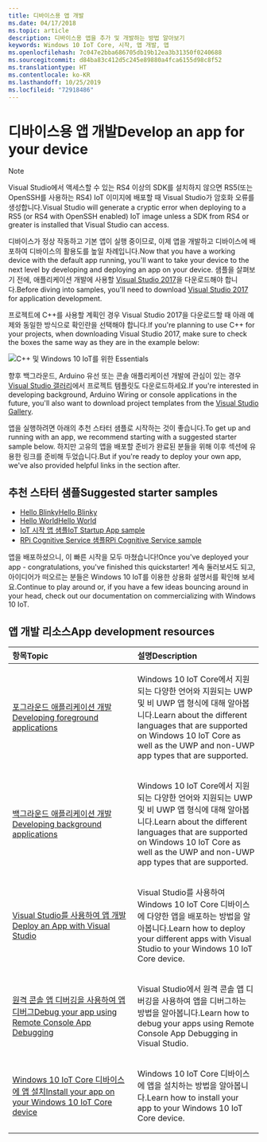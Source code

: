 ```yaml
---
title: 디바이스용 앱 개발
ms.date: 04/17/2018
ms.topic: article
description: 디바이스용 앱을 추가 및 개발하는 방법 알아보기
keywords: Windows 10 IoT Core, 시작, 앱 개발, 앱
ms.openlocfilehash: 7c047e2bba686705db19b12ea3b31350f0240688
ms.sourcegitcommit: d84ba83c412d5c245e89880a4fca6155d98c8f52
ms.translationtype: HT
ms.contentlocale: ko-KR
ms.lasthandoff: 10/25/2019
ms.locfileid: "72918486"
---
```

# <a name="develop-an-app-for-your-device"></a><span data-ttu-id="a8577-104">디바이스용 앱 개발</span><span class="sxs-lookup"><span data-stu-id="a8577-104">Develop an app for your device</span></span>

> [!NOTE]
> <span data-ttu-id="a8577-105">Visual Studio에서 액세스할 수 있는 RS4 이상의 SDK를 설치하지 않으면 RS5(또는 OpenSSH를 사용하는 RS4) IoT 이미지에 배포할 때 Visual Studio가 암호화 오류를 생성합니다.</span><span class="sxs-lookup"><span data-stu-id="a8577-105">Visual Studio will generate a cryptic error when deploying to a RS5 (or RS4 with OpenSSH enabled) IoT image unless a SDK from RS4 or greater is installed that Visual Studio can access.</span></span>

<span data-ttu-id="a8577-106">디바이스가 정상 작동하고 기본 앱이 실행 중이므로, 이제 앱을 개발하고 디바이스에 배포하여 디바이스의 활용도를 높일 차례입니다.</span><span class="sxs-lookup"><span data-stu-id="a8577-106">Now that you have a working device with the default app running, you'll want to take your device to the next level by developing and deploying an app on your device.</span></span> <span data-ttu-id="a8577-107">샘플을 살펴보기 전에, 애플리케이션 개발에 사용할 [Visual Studio 2017](https://www.visualstudio.com/downloads/)을 다운로드해야 합니다.</span><span class="sxs-lookup"><span data-stu-id="a8577-107">Before diving into samples, you'll need to download [Visual Studio 2017](https://www.visualstudio.com/downloads/) for application development.</span></span>

<span data-ttu-id="a8577-108">프로젝트에 C++를 사용할 계획인 경우 Visual Studio 2017을 다운로드할 때 아래 예제와 동일한 방식으로 확인란을 선택해야 합니다.</span><span class="sxs-lookup"><span data-stu-id="a8577-108">If you're planning to use C++ for your projects, when downloading Visual Studio 2017, make sure to check the boxes the same way as they are in the example below:</span></span>

![C++ 및 Windows 10 IoT를 위한 Essentials](../../media/DevelopApp/VS-CPP.jpg)

<span data-ttu-id="a8577-110">향후 백그라운드, Arduino 유선 또는 콘솔 애플리케이션 개발에 관심이 있는 경우 [Visual Studio 갤러리](https://marketplace.visualstudio.com/items?itemName=MicrosoftIoT.WindowsIoTCoreProjectTemplatesforVS15)에서 프로젝트 템플릿도 다운로드하세요.</span><span class="sxs-lookup"><span data-stu-id="a8577-110">If you're interested in developing background, Arduino Wiring or console applications in the future, you'll also want to download project templates from the [Visual Studio Gallery](https://marketplace.visualstudio.com/items?itemName=MicrosoftIoT.WindowsIoTCoreProjectTemplatesforVS15).</span></span>


<span data-ttu-id="a8577-111">앱을 실행하려면 아래의 추천 스타터 샘플로 시작하는 것이 좋습니다.</span><span class="sxs-lookup"><span data-stu-id="a8577-111">To get up and running with an app, we recommend starting with a suggested starter sample below.</span></span> <span data-ttu-id="a8577-112">하지만 고유의 앱을 배포할 준비가 완료된 분들을 위해 이후 섹션에 유용한 링크를 준비해 두었습니다.</span><span class="sxs-lookup"><span data-stu-id="a8577-112">But if you're ready to deploy your own app, we've also provided helpful links in the section after.</span></span>

## <a name="suggested-starter-samples"></a><span data-ttu-id="a8577-113">추천 스타터 샘플</span><span class="sxs-lookup"><span data-stu-id="a8577-113">Suggested starter samples</span></span>

* [<span data-ttu-id="a8577-114">Hello Blinky</span><span class="sxs-lookup"><span data-stu-id="a8577-114">Hello Blinky</span></span>](https://github.com/Microsoft/Windows-iotcore-samples/tree/develop/Samples/HelloBlinky)
* [<span data-ttu-id="a8577-115">Hello World</span><span class="sxs-lookup"><span data-stu-id="a8577-115">Hello World</span></span>](https://github.com/Microsoft/Windows-iotcore-samples/tree/develop/Samples/HelloWorld)
* [<span data-ttu-id="a8577-116">IoT 시작 앱 샘플</span><span class="sxs-lookup"><span data-stu-id="a8577-116">IoT Startup App sample</span></span>](https://github.com/Microsoft/Windows-iotcore-samples/tree/develop/Samples/IoTStartApp)
* [<span data-ttu-id="a8577-117">RPi Cognitive Service 샘플</span><span class="sxs-lookup"><span data-stu-id="a8577-117">RPi Cognitive Service sample</span></span>](https://github.com/Microsoft/Windows-iotcore-samples/tree/develop/Samples/RPiCognitiveService) 



<span data-ttu-id="a8577-118">앱을 배포하셨으니, 이 빠른 시작을 모두 마쳤습니다!</span><span class="sxs-lookup"><span data-stu-id="a8577-118">Once you've deployed your app - congratulations, you've finished this quickstarter!</span></span> <span data-ttu-id="a8577-119">계속 둘러보셔도 되고, 아이디어가 떠오르는 분들은 Windows 10 IoT를 이용한 상용화 설명서를 확인해 보세요.</span><span class="sxs-lookup"><span data-stu-id="a8577-119">Continue to play around or, if you have a few ideas bouncing around in your head, check out our documentation on commercializing with Windows 10 IoT.</span></span> 

## <a name="app-development-resources"></a><span data-ttu-id="a8577-120">앱 개발 리소스</span><span class="sxs-lookup"><span data-stu-id="a8577-120">App development resources</span></span>

<table>
<colgroup>
<col width="50%" />
<col width="50%" />
</colgroup>
<thead>
<tr class="header">
<th align="left"><span data-ttu-id="a8577-121">항목</span><span class="sxs-lookup"><span data-stu-id="a8577-121">Topic</span></span></th>
<th align="left"><span data-ttu-id="a8577-122">설명</span><span class="sxs-lookup"><span data-stu-id="a8577-122">Description</span></span></th>
</tr>
</thead>
<tbody>

<tr class="odd">
<td align="left"><p><span data-ttu-id="a8577-123"><a href="../../develop-your-app/buildingappsforiotcore.md" data-raw-source="[Developing foreground applications](../../develop-your-app/buildingappsforiotcore.md)">포그라운드 애플리케이션 개발</a></span><span class="sxs-lookup"><span data-stu-id="a8577-123"><a href="../../develop-your-app/buildingappsforiotcore.md" data-raw-source="[Developing foreground applications](../../develop-your-app/buildingappsforiotcore.md)">Developing foreground applications</a></span></span></p></td>
<td align="left"><p><span data-ttu-id="a8577-124">Windows 10 IoT Core에서 지원되는 다양한 언어와 지원되는 UWP 및 비 UWP 앱 형식에 대해 알아봅니다.</span><span class="sxs-lookup"><span data-stu-id="a8577-124">Learn about the different languages that are supported on Windows 10 IoT Core as well as the UWP and non-UWP app types that are supported.</span></span></p></td>
</tr>

<tr class="odd">
<td align="left"><p><span data-ttu-id="a8577-125"><a href="../../develop-your-app/backgroundapplications.md" data-raw-source="[Developing background applications](../../develop-your-app/backgroundapplications.md)">백그라운드 애플리케이션 개발</a></span><span class="sxs-lookup"><span data-stu-id="a8577-125"><a href="../../develop-your-app/backgroundapplications.md" data-raw-source="[Developing background applications](../../develop-your-app/backgroundapplications.md)">Developing background applications</a></span></span></p></td>
<td align="left"><p><span data-ttu-id="a8577-126">Windows 10 IoT Core에서 지원되는 다양한 언어와 지원되는 UWP 및 비 UWP 앱 형식에 대해 알아봅니다.</span><span class="sxs-lookup"><span data-stu-id="a8577-126">Learn about the different languages that are supported on Windows 10 IoT Core as well as the UWP and non-UWP app types that are supported.</span></span></p></td>
</tr>

<tr class="odd">
<td align="left"><p><span data-ttu-id="a8577-127"><a href="../../develop-your-app/appdeployment.md" data-raw-source="[Deploy an App with Visual Studio](../../develop-your-app/appdeployment.md)">Visual Studio를 사용하여 앱 개발</a></span><span class="sxs-lookup"><span data-stu-id="a8577-127"><a href="../../develop-your-app/appdeployment.md" data-raw-source="[Deploy an App with Visual Studio](../../develop-your-app/appdeployment.md)">Deploy an App with Visual Studio</a></span></span></p></td>
<td align="left"><p><span data-ttu-id="a8577-128">Visual Studio를 사용하여 Windows 10 IoT Core 디바이스에 다양한 앱을 배포하는 방법을 알아봅니다.</span><span class="sxs-lookup"><span data-stu-id="a8577-128">Learn how to deploy your different apps with Visual Studio to your Windows 10 IoT Core device.</span></span></p></td>
</tr>

<tr class="odd">
<td align="left"><p><span data-ttu-id="a8577-129"><a href="../../develop-your-app/remotedebugging.md" data-raw-source="[Debug your app using Remote Console App Debugging](../../develop-your-app/remotedebugging.md)">원격 콘솔 앱 디버깅을 사용하여 앱 디버그</a></span><span class="sxs-lookup"><span data-stu-id="a8577-129"><a href="../../develop-your-app/remotedebugging.md" data-raw-source="[Debug your app using Remote Console App Debugging](../../develop-your-app/remotedebugging.md)">Debug your app using Remote Console App Debugging</a></span></span></p></td>
<td align="left"><p><span data-ttu-id="a8577-130">Visual Studio에서 원격 콘솔 앱 디버깅을 사용하여 앱을 디버그하는 방법을 알아봅니다.</span><span class="sxs-lookup"><span data-stu-id="a8577-130">Learn how to debug your apps using Remote Console App Debugging in Visual Studio.</span></span></p></td>
</tr>

<tr class="odd">
<td align="left"><p><span data-ttu-id="a8577-131"><a href="../../develop-your-app/appinstaller.md" data-raw-source="[Install your app on your Windows 10 IoT Core device](../../develop-your-app/appinstaller.md)">Windows 10 IoT Core 디바이스에 앱 설치</a></span><span class="sxs-lookup"><span data-stu-id="a8577-131"><a href="../../develop-your-app/appinstaller.md" data-raw-source="[Install your app on your Windows 10 IoT Core device](../../develop-your-app/appinstaller.md)">Install your app on your Windows 10 IoT Core device</a></span></span></p></td>
<td align="left"><p><span data-ttu-id="a8577-132">Windows 10 IoT Core 디바이스에 앱을 설치하는 방법을 알아봅니다.</span><span class="sxs-lookup"><span data-stu-id="a8577-132">Learn how to install your app to your Windows 10 IoT Core device.</span></span></p></td>
</tr>

</tbody>
</table>
